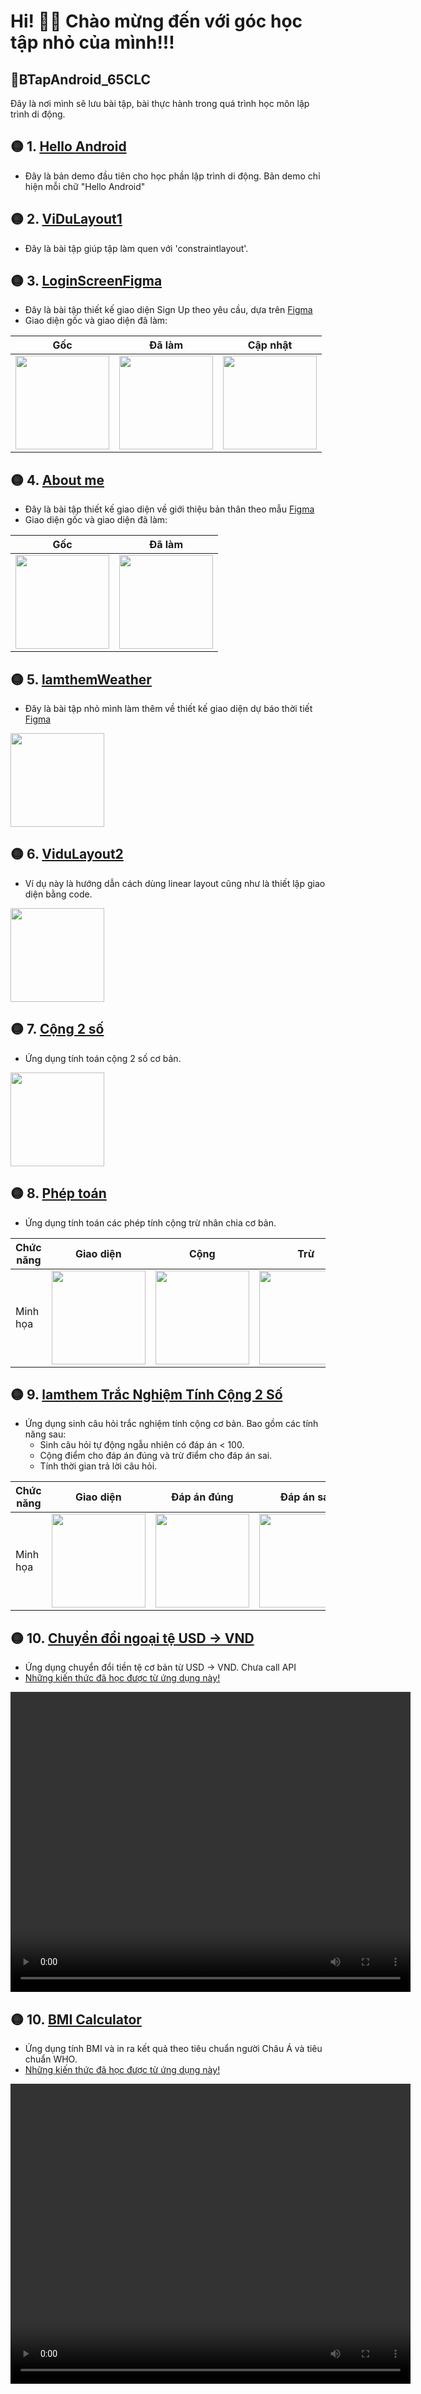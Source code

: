 # Hi! 👋😊 Chào mừng đến với góc học tập nhỏ của mình!!!
## 📜BTapAndroid_65CLC
Đây là nơi mình sẽ lưu bài tập, bài thực hành trong quá trình học môn lập trình di động.
## 🟡 1. [Hello Android](https://github.com/NguyenTruong4028/BTapAndroid_65CLC/tree/main/HelloAndroid)
- Đây là bản demo đầu tiên cho học phần lập trình di động. Bản demo chỉ hiện mỗi chữ "Hello Android"
## 🟡 2. [ViDuLayout1](https://github.com/NguyenTruong4028/BTapAndroid_65CLC/tree/main/ViDuLayout1)
- Đây là bài tập giúp tập làm quen với 'constraintlayout'.
## 🟡 3. [LoginScreenFigma](https://github.com/NguyenTruong4028/BTapAndroid_65CLC/tree/main/LoginScreenFigma)
- Đây là bài tập thiết kế giao diện Sign Up theo yêu cầu, dựa trên [Figma](https://www.figma.com/design/C1QQx0QZnwo92jn8tlk49B/Untitled?node-id=0-1&p=f&t=n78BPuQvFeY7WUXO-0)
- Giao diện gốc và giao diện đã làm:

|Gốc|Đã làm|Cập nhật|
|---|------|--------|
| <img src="./img/Signup/Sign-upScreen.jpg" width="150"/> | <img src="./img/Signup/sp1.png" width="150"/> | <img src="./img/Signup/Ảnh chụp màn hình 2025-09-26 181123.png" width="150"/>|

## 🟡 4. [About me](https://github.com/NguyenTruong4028/BTapAndroid_65CLC/tree/main/AboutMe)
- Đây là bài tập thiết kế giao diện về giới thiệu bản thân theo mẫu [Figma]([https://www.figma.com/design/C1QQx0QZnwo92jn8tlk49B/Untitled?node-id=0-1&p=f&t=n78BPuQvFeY7WUXO-0](https://github.com/NguyenTruong4028/BTapAndroid_65CLC/tree/main/lamthemWeather))
- Giao diện gốc và giao diện đã làm:

|Gốc|Đã làm|
|---|------|
| <img src="./img/aboutme/Frame 7.png" width="150"/> | <img src="./img/aboutme/Ảnh chụp màn hình 2025-09-26 200001.png" width="150"/> |

## 🟡 5. [lamthemWeather](https://github.com/NguyenTruong4028/BTapAndroid_65CLC/tree/main/AboutMe)
- Đây là bài tập nhỏ mình làm thêm về thiết kế giao diện dự báo thời tiết [Figma](https://www.figma.com/design/C1QQx0QZnwo92jn8tlk49B/Untitled?node-id=0-1&p=f&t=n78BPuQvFeY7WUXO-0)

<img src="./img/weather/weather.png" width="150"/>

## 🟡 6. [ViduLayout2](https://github.com/NguyenTruong4028/BTapAndroid_65CLC/tree/main/ViduLayout2)
- Ví dụ này là hướng dẫn cách dùng linear layout cũng như là thiết lập giao diện bằng code.

<img src="./img/vidulayou2/vdly2.png" width="150"/>

## 🟡 7. [Cộng 2 số](https://github.com/NguyenTruong4028/BTapAndroid_65CLC/tree/main/TinhTong2So)
- Ứng dụng tính toán cộng 2 số cơ bản.

<img src="./img/cong2so/tinhTong2So.png" width="150"/>

## 🟡 8. [Phép toán](https://github.com/NguyenTruong4028/BTapAndroid_65CLC/tree/main/PhepToanSoHoc)
- Ứng dụng tính toán các phép tính cộng trừ nhân chia cơ bản.

|Chức năng|Giao diện|Cộng|Trừ|Nhân|Chia|
|---------|---------|----|---|----|----|
|Minh họa|<img src="./img/pheptoan/giaoDienTinh.png" width="150" />|<img src="./img/pheptoan/cong.png" width="150"/>|<img src="./img/pheptoan/tru.png" width="150"/>|<img src="./img/pheptoan/nhan.png" width="150"/>|<img src="./img/pheptoan/chia.png" width="150"/>|

## 🟡 9. [lamthem Trắc Nghiệm Tính Cộng 2 Số](https://github.com/NguyenTruong4028/BTapAndroid_65CLC/tree/mainlamthemTNPhepToanCong)
- Ứng dụng sinh câu hỏi trắc nghiệm tính cộng cơ bản. Bao gồm các tính năng sau:
    + Sinh câu hỏi tự động ngẫu nhiên có đáp án < 100.
    + Cộng điểm cho đáp án đúng và trừ điểm cho đáp án sai.
    + Tính thời gian trả lời câu hỏi.

|Chức năng|Giao diện|Đáp án đúng|Đáp án sai|Hết thời gian|
|---------|---------|----|---|----|
|Minh họa|<img src="./img/lamthemTN/giaodienapp.png" width="150"/>|<img src="./img/lamthemTN/dadung.png" width="150"/>|<img src="./img/lamthemTN/dasai.png" width="150"/>|<img src="./img/lamthemTN/timeover.png" width="150"/>|

## 🟡 10. [Chuyển đổi ngoại tệ USD -> VND](https://github.com/NguyenTruong4028/BTapAndroid_65CLC/tree/main/ChuyenDoiNgoaiTe)
- Ứng dụng chuyển đổi tiền tệ cơ bản từ USD -> VND. Chưa call API
- [Những kiến thức đã học được từ ứng dụng này!](./ChuyenDoiNgoaiTe/kienthuchocduoc.md)

<video width="640" height="480" controls>
  <source src="./img/TienTe/TienTe.webm" type="video/webm">
  Trình duyệt của bạn không hỗ trợ thẻ video.
</video>


## 🟡 10. [BMI Calculator](https://github.com/NguyenTruong4028/BTapAndroid_65CLC/tree/main/BMI_Calculator)
- Ứng dụng tính BMI và in ra kết quả theo tiêu chuẩn người Châu Á và tiêu chuẩn WHO.
- [Những kiến thức đã học được từ ứng dụng này!](./BMI_Calculator/kienthuchocduoc.md)

<video width="640" height="480" controls>
  <source src="./img/TienTe/TienTe.webm" type="video/mp4">
  Trình duyệt của bạn không hỗ trợ thẻ video.
</video>



